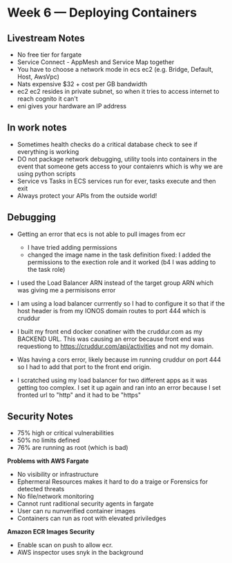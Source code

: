 # Week 6 — Deploying Containers

## Livestream Notes

- No free tier for fargate
- Service Connect - AppMesh and Service Map together
- You have to choose a network mode in ecs ec2 (e.g. Bridge, Default, Host, AwsVpc)
- Nats expensive $32 + cost per GB bandwidth
- ec2 ec2 resides in private subnet, so when it tries to access internet to reach cognito it can't
- eni gives your hardware an IP address

## In work notes

- Sometimes health checks do a critical database check to see if everything is working
- DO not package network debugging, utility tools into containers in the event that someone gets access to your contaienrs
 which is why we are using python scripts
- Service vs Tasks in ECS services run for ever, tasks execute and then exit
- Always protect your APIs from the outside world!


## Debugging

- Getting an error that ecs is not able to pull images from ecr
    - I have tried adding permissions
    - changed the image name in the task definition
fixed: I added the permissions to the exection role and it worked (b4 I was adding to the task role)

- I used the Load Balancer ARN instead of the target group ARN which was giving me a permisisons error

- I am using a load balancer currrently so I had to configure it so that if the host header is from my IONOS domain routes to port 444 which is cruddur

- I built my front end docker conatiner with the cruddur.com as my BACKEND URL.  This was causing an error because front end was requestiong to https://cruddur.com/api/activities and not my domain.  

- Was having a cors error, likely because im running cruddur on port 444 so I had to add that port to the front end origin.  

- I scratched using my load balancer for two different apps as it was getting too complex.  I set it up again and ran into an error because I set fronted url to "http" and it had to be "https"


## Security Notes

- 75% high or critical vulnerabilities
- 50% no limits defined
- 76% are running as root (which is bad)

**Problems with AWS Fargate**
- No visibility or infrastructure
- Ephermeral Resources makes it hard to do a traige or Forensics for detected threats
- No file/network monitoring
- Cannot runt raditional security agents in fargate
- User can ru nunverified container images
- Containers can run as root with elevated priviledges

**Amazon ECR Images Security**
- Enable scan on push to allow ecr. 
- AWS inspector uses snyk in the background

